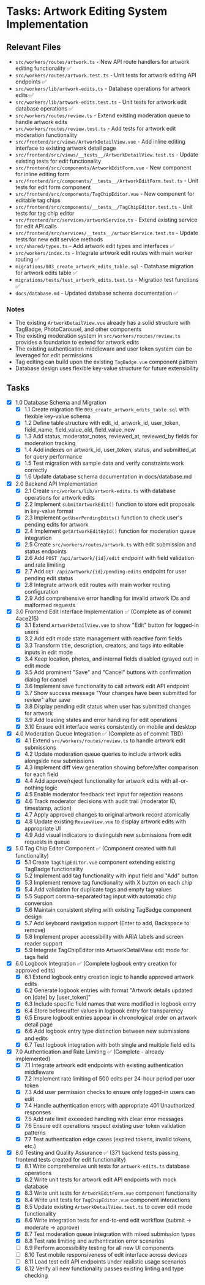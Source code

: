 # Tasks: Artwork Editing System Implementation

## Relevant Files

- `src/workers/routes/artwork.ts` - New API route handlers for artwork editing functionality ✅
- `src/workers/routes/artwork.test.ts` - Unit tests for artwork editing API endpoints ✅
- `src/workers/lib/artwork-edits.ts` - Database operations for artwork edits ✅
- `src/workers/lib/artwork-edits.test.ts` - Unit tests for artwork edit database operations ✅
- `src/workers/routes/review.ts` - Extend existing moderation queue to handle artwork edits
- `src/workers/routes/review.test.ts` - Add tests for artwork edit moderation functionality
- `src/frontend/src/views/ArtworkDetailView.vue` - Add inline editing interface to existing artwork detail page
- `src/frontend/src/views/__tests__/ArtworkDetailView.test.ts` - Update existing tests for edit functionality
- `src/frontend/src/components/ArtworkEditForm.vue` - New component for inline editing form
- `src/frontend/src/components/__tests__/ArtworkEditForm.test.ts` - Unit tests for edit form component
- `src/frontend/src/components/TagChipEditor.vue` - New component for editable tag chips
- `src/frontend/src/components/__tests__/TagChipEditor.test.ts` - Unit tests for tag chip editor
- `src/frontend/src/services/artworkService.ts` - Extend existing service for edit API calls
- `src/frontend/src/services/__tests__/artworkService.test.ts` - Update tests for new edit service methods
- `src/shared/types.ts` - Add artwork edit types and interfaces ✅
- `src/workers/index.ts` - Integrate artwork edit routes with main worker routing ✅
- `migrations/003_create_artwork_edits_table.sql` - Database migration for artwork edits table ✅
- `migrations/tests/test_artwork_edits.test.ts` - Migration test functions ✅
- `docs/database.md` - Updated database schema documentation ✅

### Notes

- The existing `ArtworkDetailView.vue` already has a solid structure with TagBadge, PhotoCarousel, and other components
- The existing moderation system in `src/workers/routes/review.ts` provides a foundation to extend for artwork edits
- The existing authentication middleware and user token system can be leveraged for edit permissions
- Tag editing can build upon the existing `TagBadge.vue` component pattern
- Database design uses flexible key-value structure for future extensibility

## Tasks

- [x] 1.0 Database Schema and Migration
  - [x] 1.1 Create migration file `003_create_artwork_edits_table.sql` with flexible key-value schema
  - [x] 1.2 Define table structure with edit_id, artwork_id, user_token, field_name, field_value_old, field_value_new
  - [x] 1.3 Add status, moderator_notes, reviewed_at, reviewed_by fields for moderation tracking
  - [x] 1.4 Add indexes on artwork_id, user_token, status, and submitted_at for query performance
  - [x] 1.5 Test migration with sample data and verify constraints work correctly
  - [x] 1.6 Update database schema documentation in docs/database.md

- [x] 2.0 Backend API Implementation
  - [x] 2.1 Create `src/workers/lib/artwork-edits.ts` with database operations for artwork edits
  - [x] 2.2 Implement `submitArtworkEdit()` function to store edit proposals in key-value format
  - [x] 2.3 Implement `getUserPendingEdits()` function to check user's pending edits for artwork
  - [x] 2.4 Implement `getArtworkEditById()` function for moderation queue integration
  - [x] 2.5 Create `src/workers/routes/artwork.ts` with edit submission and status endpoints
  - [x] 2.6 Add `POST /api/artwork/{id}/edit` endpoint with field validation and rate limiting
  - [x] 2.7 Add `GET /api/artwork/{id}/pending-edits` endpoint for user pending edit status
  - [x] 2.8 Integrate artwork edit routes with main worker routing configuration
  - [x] 2.9 Add comprehensive error handling for invalid artwork IDs and malformed requests

- [x] 3.0 Frontend Edit Interface Implementation ✅ (Complete as of commit 4ace215)
  - [x] 3.1 Extend `ArtworkDetailView.vue` to show "Edit" button for logged-in users
  - [x] 3.2 Add edit mode state management with reactive form fields
  - [x] 3.3 Transform title, description, creators, and tags into editable inputs in edit mode
  - [x] 3.4 Keep location, photos, and internal fields disabled (grayed out) in edit mode
  - [x] 3.5 Add prominent "Save" and "Cancel" buttons with confirmation dialog for cancel
  - [x] 3.6 Implement save functionality to call artwork edit API endpoint
  - [x] 3.7 Show success message "Your changes have been submitted for review" after save
  - [x] 3.8 Display pending edit status when user has submitted changes for artwork
  - [x] 3.9 Add loading states and error handling for edit operations
  - [x] 3.10 Ensure edit interface works consistently on mobile and desktop

- [x] 4.0 Moderation Queue Integration ✅ (Complete as of commit TBD)
  - [x] 4.1 Extend `src/workers/routes/review.ts` to handle artwork edit submissions
  - [x] 4.2 Update moderation queue queries to include artwork edits alongside new submissions
  - [x] 4.3 Implement diff view generation showing before/after comparison for each field
  - [x] 4.4 Add approve/reject functionality for artwork edits with all-or-nothing logic
  - [x] 4.5 Enable moderator feedback text input for rejection reasons
  - [x] 4.6 Track moderator decisions with audit trail (moderator ID, timestamp, action)
  - [x] 4.7 Apply approved changes to original artwork record atomically
  - [x] 4.8 Update existing `ReviewView.vue` to display artwork edits with appropriate UI
  - [x] 4.9 Add visual indicators to distinguish new submissions from edit requests in queue

- [x] 5.0 Tag Chip Editor Component ✅ (Component created with full functionality)
  - [x] 5.1 Create `TagChipEditor.vue` component extending existing TagBadge functionality
  - [x] 5.2 Implement add tag functionality with input field and "Add" button
  - [x] 5.3 Implement remove tag functionality with X button on each chip
  - [x] 5.4 Add validation for duplicate tags and empty tag values
  - [x] 5.5 Support comma-separated tag input with automatic chip conversion
  - [x] 5.6 Maintain consistent styling with existing TagBadge component design
  - [x] 5.7 Add keyboard navigation support (Enter to add, Backspace to remove)
  - [x] 5.8 Implement proper accessibility with ARIA labels and screen reader support
  - [x] 5.9 Integrate TagChipEditor into ArtworkDetailView edit mode for tags field

- [x] 6.0 Logbook Integration ✅ (Complete logbook entry creation for approved edits)
  - [x] 6.1 Extend logbook entry creation logic to handle approved artwork edits
  - [x] 6.2 Generate logbook entries with format "Artwork details updated on [date] by [user_token]"
  - [x] 6.3 Include specific field names that were modified in logbook entry
  - [x] 6.4 Store before/after values in logbook entry for transparency
  - [x] 6.5 Ensure logbook entries appear in chronological order on artwork detail page
  - [x] 6.6 Add logbook entry type distinction between new submissions and edits
  - [x] 6.7 Test logbook integration with both single and multiple field edits

- [x] 7.0 Authentication and Rate Limiting ✅ (Complete - already implemented)
  - [x] 7.1 Integrate artwork edit endpoints with existing authentication middleware
  - [x] 7.2 Implement rate limiting of 500 edits per 24-hour period per user token
  - [x] 7.3 Add user permission checks to ensure only logged-in users can edit
  - [x] 7.4 Handle authentication errors with appropriate 401 Unauthorized responses  
  - [x] 7.5 Add rate limit exceeded handling with clear error messages
  - [x] 7.6 Ensure edit operations respect existing user token validation patterns
  - [x] 7.7 Test authentication edge cases (expired tokens, invalid tokens, etc.)

- [x] 8.0 Testing and Quality Assurance ✅ (371 backend tests passing, frontend tests created for edit functionality)
  - [x] 8.1 Write comprehensive unit tests for `artwork-edits.ts` database operations
  - [x] 8.2 Write unit tests for artwork edit API endpoints with mock database
  - [x] 8.3 Write unit tests for `ArtworkEditForm.vue` component functionality  
  - [x] 8.4 Write unit tests for `TagChipEditor.vue` component interactions
  - [x] 8.5 Update existing `ArtworkDetailView.test.ts` to cover edit mode functionality
  - [x] 8.6 Write integration tests for end-to-end edit workflow (submit -> moderate -> approve)
  - [x] 8.7 Test moderation queue integration with mixed submission types
  - [x] 8.8 Test rate limiting and authentication error scenarios
  - [ ] 8.9 Perform accessibility testing for all new UI components
  - [ ] 8.10 Test mobile responsiveness of edit interface across devices
  - [ ] 8.11 Load test edit API endpoints under realistic usage scenarios
  - [x] 8.12 Verify all new functionality passes existing linting and type checking
